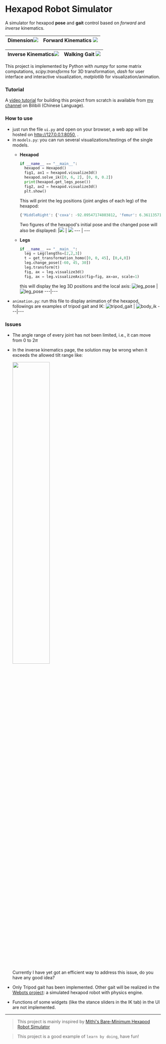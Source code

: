 # Hexapod Robot Simulator

A simulator for hexapod **pose** and **gait** control based on *forward* and *inverse* kinematics.

|Dimension![](media/useage-dimension.gif) |Forward Kinematics ![](media/useage-fk.gif)
--- | ---

|Inverse Kinematics![](media/useage-ik.gif) |Walking Gait ![](media/useage-gait.gif)
--- | ---

This project is implemented by Python with *numpy* for some matrix computations, *scipy.transforms* for 3D transformation, *dash* for user interface and interactive visualization, *matplotlib* for visualization/animation. 

### Tutorial
A [video tutorial](https://www.bilibili.com/video/BV1qF41167Sx) for building this project from scratch is available from [my channel](https://space.bilibili.com/13031745) on Bilibili (Chinese Language).

### How to use
+ just run the file `ui.py` and open on your browser, a web app will be hosted on http://127.0.0.1:8050, .
+ in `models.py`: you can run several visualizations/testings of the single models.
  + **Hexapod** 
    ```python
    if __name__ == "__main__":
      hexapod = Hexapod()
      fig1, ax1 = hexapod.visualize3d()
      hexapod.solve_ik([0, 6, 2], [0, 0, 0.2])
      print(hexapod.get_legs_pose())
      fig2, ax2 = hexapod.visualize3d()
      plt.show()
    ```
    This will print the leg positions (joint angles of each leg) of the hexapod:
    ```python
    {'MiddleRight': {'coxa': -92.09547174803812, 'femur': 6.36113571972891, 'tibia': -64.60434061668676}, 'FrontRight': {'coxa': -45.09639870158676, 'femur': 0.09531185287904773, 'tibia': -78.66206919332849}, 'FrontLeft': {'coxa': 45.10012726867826, 'femur': -12.077624233788663, 'tibia': -64.00686346144602}, 'MiddleLeft': {'coxa': 88.11133082594907, 'femur': -18.539795381247323, 'tibia': -49.1551576670496}, 'RearLeft': {'coxa': 130.89088550579493, 'femur': -11.540579859453953, 'tibia': -40.477079527074935}, 'RearRight': {'coxa': -139.3256544041924, 'femur': 0.7673781486253016, 'tibia': -44.45742377675202}}
    ```
    
    Two figures of the hexapod's initial pose and the changed pose will also be displayed:
    |![](media/plt_ex1_initial.png) | ![](media/plt_ex1_ik.png)
    --- | ---
    
  + **Legs**
    ```python
    if __name__ == "__main__":
      leg = Leg(lengths=[2,2,3])
      t = get_transformation_homo([0, 0, 45], [0,4,0])
      leg.change_pose([-60, 45, 30])
      leg.transform(t)
      fig, ax = leg.visualize3d()
      fig, ax = leg.visualizeAxis(fig=fig, ax=ax, scale=1)
    ```
    this will display the leg 3D positions and the local axis:
    ![leg_pose](media/leg_pose1.png) | ![leg_pose](media/leg_pose2.png) 
    ---|---
+ `animation.py`: run this file to display animation of the hexapod, followings are examples of tripod gait and IK:
    ![tripod_gait](media/plt_ani_tripod_gait.gif) | ![body_ik](media/plt_body_ik.gif) 
    ---|---

### Issues
+ The angle range of every joint has not been limited, i.e., it can move from 0 to $2\pi$
+ In the inverse kinematics page, the solution may be wrong when it exceeds the allowed tilt range like:
  <!-- ![ik_issue](media/ik-issue.gif) -->

  <img src="https://github.com/XuelongSun/HexapodRobotSimulation/blob/main/media/ik-issue.gif" width=50%>
  
  Currently I have yet got an efficient way to address this issue, do you have any good idea? 
+ Only Tripod gait has been implemented. Other gait will be realized in the [Webots project](https://github.com/XuelongSun/HexapodWebots): a simulated hexapod robot with physics engine.
+ Functions of some widgets (like the stance sliders in the IK tab) in the UI are not implemented. 

---

> This project is mainly inspired by [Mithi's Bare-Minimum Hexapod Robot Simulator](https://github.com/mithi/hexapod)

> This project is a good example of `learn by doing`, have fun!


